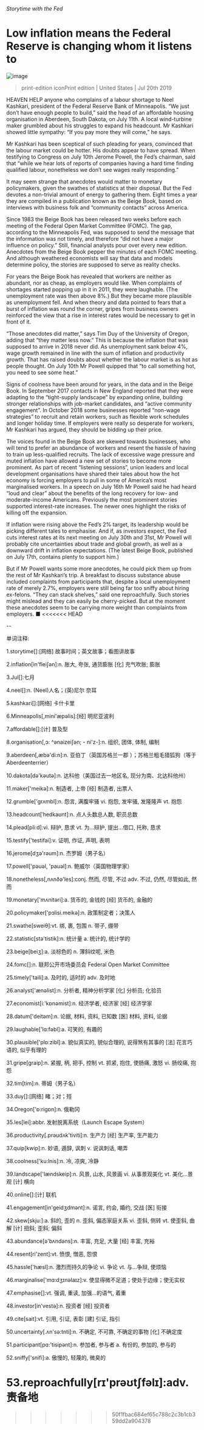 ###### Storytime with the Fed
# Low inflation means the Federal Reserve is changing whom it listens to 
![image](images/20190720_USP002.jpg) 
> print-edition iconPrint edition | United States | Jul 20th 2019 
HEAVEN HELP anyone who complains of a labour shortage to Neel Kashkari, president of the Federal Reserve Bank of Minneapolis. “We just don’t have enough people to build,” said the head of an affordable housing organisation in Aberdeen, South Dakota, on July 11th. A local wind-turbine maker grumbled about his struggles to expand his headcount. Mr Kashkari showed little sympathy: “If you pay more they will come,” he says. 
Mr Kashkari has been sceptical of such pleading for years, convinced that the labour market could be hotter. His doubts appear to have spread. When testifying to Congress on July 10th Jerome Powell, the Fed’s chairman, said that “while we hear lots of reports of companies having a hard time finding qualified labour, nonetheless we don’t see wages really responding.” 
It may seem strange that anecdotes would matter to monetary policymakers, given the swathes of statistics at their disposal. But the Fed devotes a non-trivial amount of energy to gathering them. Eight times a year they are compiled in a publication known as the Beige Book, based on interviews with business folk and “community contacts” across America. 
Since 1983 the Beige Book has been released two weeks before each meeting of the Federal Open Market Committee (FOMC). The gap, according to the Minneapolis Fed, was supposed to send the message that the information was not timely, and therefore “did not have a major influence on policy.” Still, financial analysts pour over every new edition. Anecdotes from the Beige Book pepper the minutes of each FOMC meeting. And although weathered economists will say that data and models determine policy, the stories are supposed to serve as reality checks. 
For years the Beige Book has revealed that workers are neither as abundant, nor as cheap, as employers would like. When complaints of shortages started popping up in it in 2011, they were laughable. (The unemployment rate was then above 8%.) But they became more plausible as unemployment fell. And when theory and data pointed to fears that a burst of inflation was round the corner, gripes from business owners reinforced the view that a rise in interest rates would be necessary to get in front of it. 
“Those anecdotes did matter,” says Tim Duy of the University of Oregon, adding that “they matter less now.” This is because the inflation that was supposed to arrive in 2018 never did. As unemployment sank below 4%, wage growth remained in line with the sum of inflation and productivity growth. That has raised doubts about whether the labour market is as hot as people thought. On July 10th Mr Powell quipped that “to call something hot, you need to see some heat.” 
Signs of coolness have been around for years, in the data and in the Beige Book. In September 2017 contacts in New England reported that they were adapting to the “tight-supply landscape” by expanding online, building stronger relationships with job-market candidates, and “active community engagement”. In October 2018 some businesses reported “non-wage strategies” to recruit and retain workers, such as flexible work schedules and longer holiday time. If employers were really so desperate for workers, Mr Kashkari has argued, they should be bidding up their price. 
The voices found in the Beige Book are skewed towards businesses, who will tend to prefer an abundance of workers and resent the hassle of having to train up less-qualified recruits. The lack of excessive wage pressure and muted inflation have allowed a new set of stories to become more prominent. As part of recent “listening sessions”, union leaders and local development organisations have shared their tales about how the hot economy is forcing employers to pull in some of America’s most marginalised workers. In a speech on July 16th Mr Powell said he had heard “loud and clear” about the benefits of the long recovery for low- and moderate-income Americans. Previously the most prominent stories supported interest-rate increases. The newer ones highlight the risks of killing off the expansion. 
If inflation were rising above the Fed’s 2% target, its leadership would be picking different tales to emphasise. And if, as investors expect, the Fed cuts interest rates at its next meeting on July 30th and 31st, Mr Powell will probably cite uncertainties about trade and global growth, as well as a downward drift in inflation expectations. (The latest Beige Book, published on July 17th, contains plenty to support him.) 
But if Mr Powell wants some more anecdotes, he could pick them up from the rest of Mr Kashkari’s trip. A breakfast to discuss substance abuse included complaints from participants that, despite a local unemployment rate of merely 2.7%, employers were still being far too sniffy about hiring ex-felons. “They can stack shelves,” said one reproachfully. Such stories might mislead and they can easily be cherry-picked. But at the moment these anecdotes seem to be carrying more weight than complaints from employers. ■ 
<<<<<<< HEAD
-- 
 单词注释:
1.storytime[]:[网络] 故事时间；英文故事；看图讲故事 
2.inflation[in'fleiʃәn]:n. 胀大, 夸张, 通货膨胀 [化] 充气吹胀; 膨胀 
3.Jul[]:七月 
4.neel[]:n. (Neel)人名；(英)尼尔 奈耳 
5.kashkari[]:[网络] 卡什卡里 
6.Minneapolis[,mini'æpәlis]:[经] 明尼亚波利 
7.affordable[]:[计] 普及型 
8.organisation[,ɔ: ^әnaizeiʃən; - ni'z-]:n. 组织, 团体, 体制, 编制 
9.aberdeen[,æbә'di:n]:n. 亚伯丁（英国苏格兰一郡 ）；苏格兰粗毛猎狐狗（等于Aberdeenterrier） 
10.dakota[dә'kәutә]:n. 达科他（美国过去一地区名, 现分为南、北达科他州） 
11.maker['meikә]:n. 制造者, 上帝 [经] 制造者, 出票人 
12.grumble['grʌmbl]:n. 怨言, 满腹牢骚 vi. 抱怨, 发牢骚, 发隆隆声 vt. 抱怨 
13.headcount[ˈhedkaʊnt]:n. 点人头数总人数, 职员总数 
14.plead[pli:d]:vi. 辩护, 恳求 vt. 为...辩护, 提出...借口, 托称, 恳求 
15.testify['testifai]:v. 证明, 作证, 声明, 表明 
16.jerome[dʒә'rәum]:n. 杰罗姆（男子名） 
17.powell['pәuәl, 'pauәl]:n. 鲍威尔（英国物理学家） 
18.nonetheless[,nʌnðә'les]:conj. 然而, 尽管, 不过 adv. 不过, 仍然, 尽管如此, 然而 
19.monetary['mʌnitәri]:a. 货币的, 金钱的 [经] 货币的, 金融的 
20.policymaker['pɔlisi.meikә]:n. 政策制定者；决策人 
21.swathe[sweiθ]:vt. 绑, 裹, 包围 n. 带子, 绷带 
22.statistic[stә'tistik]:n. 统计量 a. 统计的, 统计学的 
23.beige[beiʒ]:a. 淡棕色的 n. 薄斜纹呢, 米色 
24.fomc[]:n. 联邦公开市场委员会 Federal Open Market Committee 
25.timely['taili]:a. 及时的, 适时的 adv. 及时地 
26.analyst['ænәlist]:n. 分析者, 精神分析学家 [化] 分析员; 化验员 
27.economist[i:'kɒnәmist]:n. 经济学者, 经济家 [经] 经济学家 
28.datum['deitәm]:n. 论据, 材料, 资料, 已知数 [医] 材料, 资料, 论据 
29.laughable['lɑ:fәbl]:a. 可笑的, 有趣的 
30.plausible['plɒ:zibl]:a. 貌似真实的, 貌似合理的, 说得煞有其事的 [法] 花言巧语的, 似乎有理的 
31.gripe[graip]:n. 紧握, 柄, 把手, 控制 vt. 抓紧, 抱住, 使肠痛, 激怒 vi. 肠绞痛, 抱怨 
32.tim[tim]:n. 蒂姆（男子名） 
33.duy[]:[网络] 睹；对；殌 
34.Oregon['ɒ:rigɒn]:n. 俄勒冈 
35.les[lei]:abbr. 发射脱离系统（Launch Escape System） 
36.productivity[.prәudʌk'tiviti]:n. 生产力 [经] 生产率, 生产能力 
37.quip[kwip]:n. 妙语, 遁辞, 讽刺 v. 说讽刺话, 嘲弄 
38.coolness['ku:lnis]:n. 冷, 凉爽, 冷静 
39.landscape['lændskeip]:n. 风景, 山水, 风景画 vi. 从事景观美化 vt. 美化...景观 [计] 横向 
40.online[]:[计] 联机 
41.engagement[in'geidʒdmәnt]:n. 诺言, 约会, 婚约, 交战 [医] 衔接 
42.skew[skju:]:a. 斜的, 歪的 n. 歪斜, 偏态家庭关系 vi. 歪斜, 侧转 vt. 使歪斜, 曲解 [计] 扭斜; 歪斜; 偏斜 
43.abundance[ә'bʌndәns]:n. 丰富, 充足, 大量 [经] 丰富, 充裕 
44.resent[ri'zent]:vt. 愤恨, 憎恶, 怨恨 
45.hassle['hæsl]:n. 激烈而持久的争论 vi. 争论 vt. 与...争辩, 使烦恼 
46.marginalise['mɑ:dʒɪnəlaɪz]:v. 使显得微不足道；使处于边缘；使无实权 
47.emphasise[]:vt. 强调, 重读, 加强...的语气, 着重 
48.investor[in'vestә]:n. 投资者 [经] 投资者 
49.cite[sait]:vt. 引用, 引证, 表彰 [建] 引证, 指引 
50.uncertainty[.ʌn'sә:tnti]:n. 不确定, 不可靠, 不确定的事物 [化] 不确定度 
51.participant[pɑ:'tisipәnt]:n. 参加者, 参与者 a. 有份的, 参加的, 参与的 
52.sniffy['snifi]:a. 傲慢的, 轻蔑的, 微臭的 
53.reproachfully[rɪ'prəʊtʃfəlɪ]:adv. 责备地 
=======
>>>>>>> 50f1fbac684ef65c788c2c3b1cb359dd2a904378
